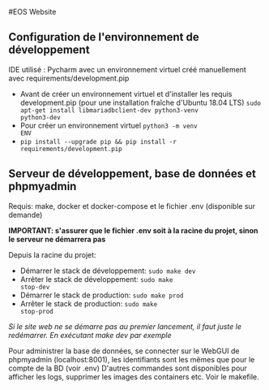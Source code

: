 #EOS Website

## Configuration de l'environnement de développement
IDE utilisé : Pycharm avec un environnement virtuel créé manuellement avec requirements/development.pip

- Avant de créer un environnement virtuel et d'installer les requis development.pip (pour une installation fraîche d'Ubuntu 18.04 LTS)
<code>sudo apt-get install libmariadbclient-dev python3-venv python3-dev</code>
- Pour créer un environnement virtuel <code>python3 -m venv ENV</code>
- <code>pip install --upgrade pip && pip install -r requirements/development.pip</code>


## Serveur de développement, base de données et phpmyadmin
Requis: make, docker et docker-compose et le fichier .env (disponible sur demande) 

**IMPORTANT: s'assurer que le fichier .env soit à la racine du projet, sinon le serveur ne démarrera pas**

Depuis la racine du projet:
- Démarrer le stack de développement:  <code>sudo make dev</code>
- Arrêter le stack de développement: <code>sudo make stop-dev</code>
- Démarrer le stack de production:  <code>sudo make prod</code>
- Arrêter le stack de production: <code>sudo make stop-prod</code>

*Si le site web ne se démarre pas au premier lancement, il faut juste le redémarrer. En exécutant make dev par exemple*


Pour administrer la base de données, se connecter sur le WebGUI de phpmyadmin (localhost:8001), les identifiants sont 
les mêmes que pour le compte de la BD (voir .env)
D'autres commandes sont disponibles pour afficher les logs, supprimer les images des containers etc. Voir le makefile.

